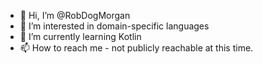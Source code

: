 - 👋 Hi, I’m @RobDogMorgan
- 👀 I’m interested in domain-specific languages
- 🌱 I’m currently learning Kotlin
- 📫 How to reach me - not publicly reachable at this time.

<!---
RobDogMorgan/RobDogMorgan is a ✨ special ✨ repository because its `README.md` (this file) appears on your GitHub profile.
You can click the Preview link to take a look at your changes.
--->
